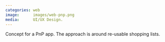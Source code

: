 ```yaml
---
categories: web
image:      images/web-pnp.png
media:      UI/UX Design.
---
```

Concept for a PnP app. The approach is around re-usable shopping lists.
